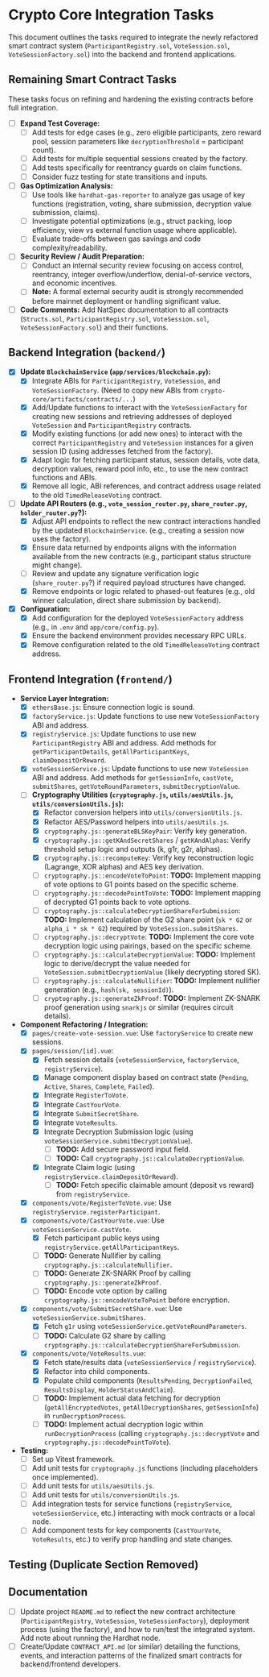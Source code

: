 # Crypto Core Integration Tasks

This document outlines the tasks required to integrate the newly refactored smart contract system (`ParticipantRegistry.sol`, `VoteSession.sol`, `VoteSessionFactory.sol`) into the backend and frontend applications.

## Remaining Smart Contract Tasks

These tasks focus on refining and hardening the existing contracts before full integration.

-   [ ] **Expand Test Coverage:**
    -   [ ] Add tests for edge cases (e.g., zero eligible participants, zero reward pool, session parameters like `decryptionThreshold` = participant count).
    -   [ ] Add tests for multiple sequential sessions created by the factory.
    -   [ ] Add tests specifically for reentrancy guards on claim functions.
    -   [ ] Consider fuzz testing for state transitions and inputs.
-   [ ] **Gas Optimization Analysis:**
    -   [ ] Use tools like `hardhat-gas-reporter` to analyze gas usage of key functions (registration, voting, share submission, decryption value submission, claims).
    -   [ ] Investigate potential optimizations (e.g., struct packing, loop efficiency, view vs external function usage where applicable).
    -   [ ] Evaluate trade-offs between gas savings and code complexity/readability.
-   [ ] **Security Review / Audit Preparation:**
    -   [ ] Conduct an internal security review focusing on access control, reentrancy, integer overflow/underflow, denial-of-service vectors, and economic incentives.
    *   [ ] **Note:** A formal external security audit is strongly recommended before mainnet deployment or handling significant value.
-   [ ] **Code Comments:** Add NatSpec documentation to all contracts (`Structs.sol`, `ParticipantRegistry.sol`, `VoteSession.sol`, `VoteSessionFactory.sol`) and their functions.

## Backend Integration (`backend/`)

-   [X] **Update `BlockchainService` (`app/services/blockchain.py`):**
    -   [X] Integrate ABIs for `ParticipantRegistry`, `VoteSession`, and `VoteSessionFactory`. (Need to copy new ABIs from `crypto-core/artifacts/contracts/...`)
    -   [X] Add/Update functions to interact with the `VoteSessionFactory` for creating new sessions and retrieving addresses of deployed `VoteSession` and `ParticipantRegistry` contracts.
    -   [X] Modify existing functions (or add new ones) to interact with the correct `ParticipantRegistry` and `VoteSession` instances for a given session ID (using addresses fetched from the factory).
    -   [X] Adapt logic for fetching participant status, session details, vote data, decryption values, reward pool info, etc., to use the new contract functions and ABIs.
    -   [X] Remove all logic, ABI references, and contract address usage related to the old `TimedReleaseVoting` contract.
-   [ ] **Update API Routers (e.g., `vote_session_router.py`, `share_router.py`, `holder_router.py`?):**
    -   [X] Adjust API endpoints to reflect the new contract interactions handled by the updated `BlockchainService`. (e.g., creating a session now uses the factory).
    -   [X] Ensure data returned by endpoints aligns with the information available from the new contracts (e.g., participant status structure might change).
    -   [ ] Review and update any signature verification logic (`share_router.py`?) if required payload structures have changed.
    -   [X] Remove endpoints or logic related to phased-out features (e.g., old winner calculation, direct share submission by backend).
-   [X] **Configuration:**
    -   [X] Add configuration for the deployed `VoteSessionFactory` address (e.g., in `.env` and `app/core/config.py`).
    -   [X] Ensure the backend environment provides necessary RPC URLs.
    -   [X] Remove configuration related to the old `TimedReleaseVoting` contract address.

## Frontend Integration (`frontend/`)

*   **Service Layer Integration:**
    *   [x] `ethersBase.js`: Ensure connection logic is sound.
    *   [x] `factoryService.js`: Update functions to use new `VoteSessionFactory` ABI and address.
    *   [x] `registryService.js`: Update functions to use new `ParticipantRegistry` ABI and address. Add methods for `getParticipantDetails`, `getAllParticipantKeys`, `claimDepositOrReward`.
    *   [x] `voteSessionService.js`: Update functions to use new `VoteSession` ABI and address. Add methods for `getSessionInfo`, `castVote`, `submitShares`, `getVoteRoundParameters`, `submitDecryptionValue`.
    *   [ ] **Cryptography Utilities (`cryptography.js`, `utils/aesUtils.js`, `utils/conversionUtils.js`):**
        *   [x] Refactor conversion helpers into `utils/conversionUtils.js`.
        *   [x] Refactor AES/Password helpers into `utils/aesUtils.js`.
        *   [x] `cryptography.js::generateBLSKeyPair`: Verify key generation.
        *   [x] `cryptography.js::getKAndSecretShares` / `getKAndAlphas`: Verify threshold setup logic and outputs (k, g1r, g2r, alphas).
        *   [x] `cryptography.js::recomputeKey`: Verify key reconstruction logic (Lagrange, XOR alphas) and AES key derivation.
        *   [ ] `cryptography.js::encodeVoteToPoint`: **TODO:** Implement mapping of vote options to G1 points based on the specific scheme.
        *   [ ] `cryptography.js::decodePointToVote`: **TODO:** Implement mapping of decrypted G1 points back to vote options.
        *   [ ] `cryptography.js::calculateDecryptionShareForSubmission`: **TODO:** Implement calculation of the G2 share point (`sk * G2` or `alpha_i * sk * G2`) required by `VoteSession.submitShares`.
        *   [ ] `cryptography.js::decryptVote`: **TODO:** Implement the core vote decryption logic using pairings, based on the specific scheme.
        *   [ ] `cryptography.js::calculateDecryptionValue`: **TODO:** Implement logic to derive/decrypt the value needed for `VoteSession.submitDecryptionValue` (likely decrypting stored SK).
        *   [ ] `cryptography.js::calculateNullifier`: **TODO:** Implement nullifier generation (e.g., `hash(sk, sessionId)`).
        *   [ ] `cryptography.js::generateZkProof`: **TODO:** Implement ZK-SNARK proof generation using `snarkjs` or similar (requires circuit details).
*   **Component Refactoring / Integration:**
    *   [x] `pages/create-vote-session.vue`: Use `factoryService` to create new sessions.
    *   [x] `pages/session/[id].vue`: 
        *   [x] Fetch session details (`voteSessionService`, `factoryService`, `registryService`).
        *   [x] Manage component display based on contract state (`Pending`, `Active`, `Shares`, `Complete`, `Failed`).
        *   [x] Integrate `RegisterToVote`.
        *   [x] Integrate `CastYourVote`.
        *   [x] Integrate `SubmitSecretShare`.
        *   [x] Integrate `VoteResults`.
        *   [x] Integrate Decryption Submission logic (using `voteSessionService.submitDecryptionValue`).
            *   [ ] **TODO:** Add secure password input field.
            *   [ ] **TODO:** Call `cryptography.js::calculateDecryptionValue`.
        *   [x] Integrate Claim logic (using `registryService.claimDepositOrReward`).
            *   [ ] **TODO:** Fetch specific claimable amount (deposit vs reward) from `registryService`.
    *   [x] `components/vote/RegisterToVote.vue`: Use `registryService.registerParticipant`.
    *   [x] `components/vote/CastYourVote.vue`: Use `voteSessionService.castVote`.
        *   [x] Fetch participant public keys using `registryService.getAllParticipantKeys`.
        *   [ ] **TODO:** Generate Nullifier by calling `cryptography.js::calculateNullifier`.
        *   [ ] **TODO:** Generate ZK-SNARK Proof by calling `cryptography.js::generateZkProof`.
        *   [ ] **TODO:** Encode vote option by calling `cryptography.js::encodeVoteToPoint` before encryption.
    *   [x] `components/vote/SubmitSecretShare.vue`: Use `voteSessionService.submitShares`.
        *   [x] Fetch `g1r` using `voteSessionService.getVoteRoundParameters`.
        *   [ ] **TODO:** Calculate G2 share by calling `cryptography.js::calculateDecryptionShareForSubmission`.
    *   [x] `components/vote/VoteResults.vue`:
        *   [x] Fetch state/results data (`voteSessionService` / `registryService`).
        *   [x] Refactor into child components.
        *   [x] Populate child components (`ResultsPending`, `DecryptionFailed`, `ResultsDisplay`, `HolderStatusAndClaim`).
        *   [ ] **TODO:** Implement actual data fetching for decryption (`getAllEncryptedVotes`, `getAllDecryptionShares`, `getSessionInfo`) in `runDecryptionProcess`.
        *   [ ] **TODO:** Implement actual decryption logic within `runDecryptionProcess` (calling `cryptography.js::decryptVote` and `cryptography.js::decodePointToVote`).
*   **Testing:**
    *   [ ] Set up Vitest framework.
    *   [ ] Add unit tests for `cryptography.js` functions (including placeholders once implemented).
    *   [ ] Add unit tests for `utils/aesUtils.js`.
    *   [ ] Add unit tests for `utils/conversionUtils.js`.
    *   [ ] Add integration tests for service functions (`registryService`, `voteSessionService`, etc.) interacting with mock contracts or a local node.
    *   [ ] Add component tests for key components (`CastYourVote`, `VoteResults`, etc.) to verify prop handling and state changes.

## Testing (Duplicate Section Removed)

## Documentation

-   [ ] Update project `README.md` to reflect the new contract architecture (`ParticipantRegistry`, `VoteSession`, `VoteSessionFactory`), deployment process (using the factory), and how to run/test the integrated system. Add note about running the Hardhat node.
-   [ ] Create/Update `CONTRACT_API.md` (or similar) detailing the functions, events, and interaction patterns of the finalized smart contracts for backend/frontend developers. 